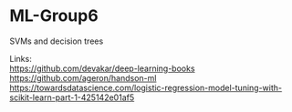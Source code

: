 # ML-Group6
SVMs and decision trees


Links:   
https://github.com/devakar/deep-learning-books  
https://github.com/ageron/handson-ml  
https://towardsdatascience.com/logistic-regression-model-tuning-with-scikit-learn-part-1-425142e01af5

